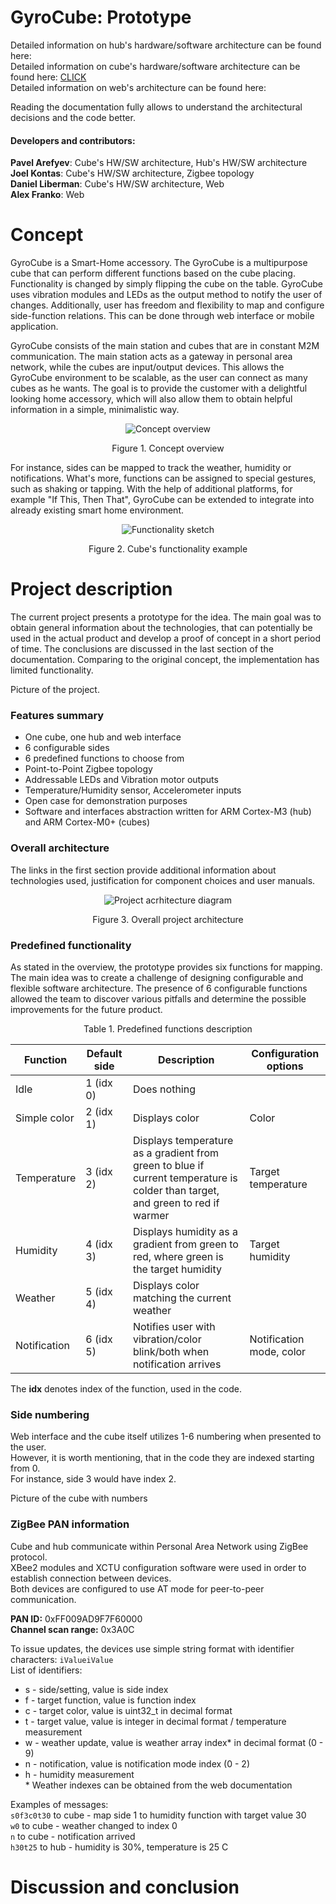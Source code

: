 # GyroCube: Prototype

Detailed information on hub's hardware/software architecture can be found here: <br>
Detailed information on cube's hardware/software architecture can be found here: [CLICK](https://github.com/DedUndead/GyroCube-Prototype/blob/readme/cube/README.md)<br>
Detailed information on web's architecture can be found here:<br>

Reading the documentation fully allows to understand the architectural decisions and the code better.

#### Developers and contributors:
<b>Pavel Arefyev</b>: Cube's HW/SW architecture, Hub's HW/SW architecture<br>
<b>Joel Kontas</b>: Cube's HW/SW architecture, Zigbee topology<br>
<b>Daniel Liberman</b>: Cube's HW/SW architecture, Web<br>
<b>Alex Franko</b>: Web<br>

# Concept
GyroCube is a Smart-Home accessory. The GyroCube is a multipurpose cube that can perform different functions based on the cube placing. 
Functionality is changed by simply flipping the cube on the table. GyroCube uses vibration modules and LEDs as the output method to notify the user of changes. 
Additionally, user has freedom and flexibility to map and configure side-function relations. This can be done through web interface or mobile application.

GyroCube consists of the main station and cubes that are in constant M2M communication. 
The main station acts as a gateway in personal area network, while the cubes are input/output devices. 
This allows the GyroCube environment to be scalable, as the user can connect as many cubes as he wants. 
The goal is to provide the customer with a delightful looking home accessory, which will also allow them to obtain helpful information in a simple, minimalistic way.

<p align="center"><img src="https://i.imgur.com/4AzbVe5.png" alt="Concept overview"></p>
<p align="center">Figure 1. Concept overview</p>

For instance, sides can be mapped to track the weather, humidity or notifications.
What's more, functions can be assigned to special gestures, such as shaking or tapping.
With the help of additional platforms, for example "If This, Then That", GyroCube can be extended to integrate into already existing smart home environment.

<p align="center"><img src="https://i.imgur.com/WeUtIFV.png" alt="Functionality sketch"></p>
<p align="center">Figure 2. Cube's functionality example</p>

# Project description
The current project presents a prototype for the idea. 
The main goal was to obtain general information about the technologies, that can potentially be used in the actual product and develop a proof of concept in a short period of time.
The conclusions are discussed in the last section of the documentation. Comparing to the original concept, the implementation has limited functionality.

Picture of the project.

### Features summary
*	One cube, one hub and web interface
*	6 configurable sides
*	6 predefined functions to choose from
*	Point-to-Point Zigbee topology
*	Addressable LEDs and Vibration motor outputs
*	Temperature/Humidity sensor, Accelerometer inputs
*	Open case for demonstration purposes
*	Software and interfaces abstraction written for ARM Cortex-M3 (hub) and ARM Cortex-M0+ (cubes)

### Overall architecture

The links in the first section provide additional information about technologies used, justification for component choices and user manuals.<br>

<p align="center"><img src="https://i.imgur.com/whUNJtT.png?1" alt="Project acrhitecture diagram"></p>
<p align="center">Figure 3. Overall project architecture</p>

### Predefined functionality

As stated in the overview, the prototype provides six functions for mapping. 
The main idea was to create a challenge of designing configurable and flexible software architecture.
The presence of 6 configurable functions allowed the team to discover various pitfalls and determine the possible improvements for the future product.

<p align="center">Table 1. Predefined functions description</p>
<div align="center">
  
| Function     | Default side | Description  | Configuration options | 
|--------------|--------------|--------------|-----------------------|
| Idle         | 1 (idx 0) | Does nothing | 
| Simple color | 2 (idx 1) | Displays color | Color |
| Temperature  | 3 (idx 2) | Displays temperature as a gradient from green to blue if current temperature is colder than target, and green to red if warmer  | Target temperature |
| Humidity     | 4 (idx 3) | Displays humidity as a gradient from green to red, where green is the target humidity | Target humidity | 
| Weather      | 5 (idx 4) | Displays color matching the current weather  
| Notification | 6 (idx 5) | Notifies user with vibration/color blink/both when notification arrives | Notification mode, color | 

</div>

The <b>idx</b> denotes index of the function, used in the code.

### Side numbering

Web interface and the cube itself utilizes 1-6 numbering when presented to the user.<br>
However, it is worth mentioning, that in the code they are indexed starting from 0.<br>
For instance, side 3 would have index 2.

Picture of the cube with numbers
  
### ZigBee PAN information

Cube and hub communicate within Personal Area Network using ZigBee protocol.<br>
XBee2 modules and XCTU configuration software were used in order to establish connection between devices.<br>
Both devices are configured to use AT mode for peer-to-peer communication.<br>

<b>PAN ID:</b> 0xFF009AD9F7F60000<br>
<b>Channel scan range:</b> 0x3A0C

To issue updates, the devices use simple string format with identifier characters: `iValueiValue`<br>
List of identifiers:
* s - side/setting, value is side index
* f - target function, value is function index
* c - target color, value is uint32_t in decimal format
* t - target value, value is integer in decimal format / temperature measurement
* w - weather update, value is weather array index* in decimal format (0 - 9)
* n - notification, value is notification mode index (0 - 2)
* h - humidity measurement<br>
\* Weather indexes can be obtained from the web documentation

Examples of messages:<br>
`s0f3c0t30` to cube - map side 1 to humidity function with target value 30<br>
`w0` to cube - weather changed to index 0<br>
`n` to cube - notification arrived<br>
`h30t25` to hub - humidity is 30%, temperature is 25 C


# Discussion and conclusion

